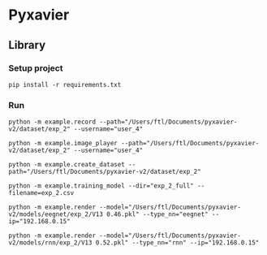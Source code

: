 # Pyxavier

## Library

### Setup project

    pip install -r requirements.txt

### Run

    python -m example.record --path="/Users/ftl/Documents/pyxavier-v2/dataset/exp_2" --username="user_4"

    python -m example.image_player --path="/Users/ftl/Documents/pyxavier-v2/dataset/exp_2" --username="user_4"

    python -m example.create_dataset --path="/Users/ftl/Documents/pyxavier-v2/dataset/exp_2" 

    python -m example.training_model --dir="exp_2_full" --filename=exp_2.csv

    python -m example.render --model="/Users/ftl/Documents/pyxavier-v2/models/eegnet/exp_2/V13 0.46.pkl" --type_nn="eegnet" --ip="192.168.0.15"

    python -m example.render --model="/Users/ftl/Documents/pyxavier-v2/models/rnn/exp_2/V13 0.52.pkl" --type_nn="rnn" --ip="192.168.0.15"